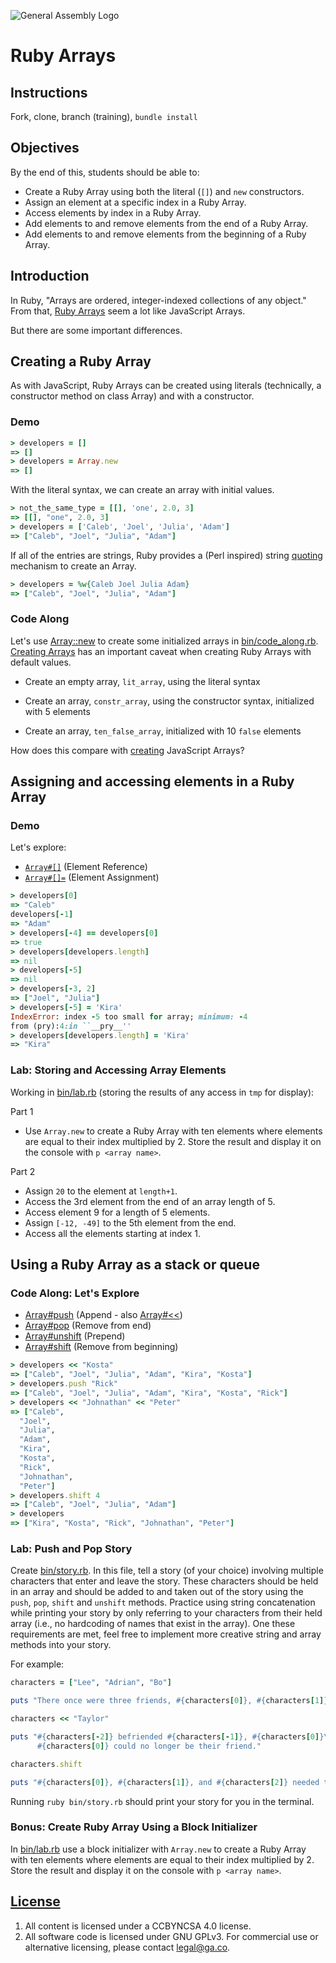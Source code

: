 ![General Assembly Logo](http://i.imgur.com/ke8USTq.png)

# Ruby Arrays

## Instructions

Fork, clone, branch (training), `bundle install`

## Objectives

By the end of this, students should be able to:

-   Create a Ruby Array using both the literal (`[]`) and `new` constructors.
-   Assign an element at a specific index in a Ruby Array.
-   Access elements by index in a Ruby Array.
-   Add elements to and remove elements from the end of a Ruby Array.
-   Add elements to and remove elements from the beginning of a Ruby Array.

## Introduction

In Ruby, "Arrays are ordered, integer-indexed collections of any object." From
that, [Ruby Arrays](http://ruby-doc.org/core-2.3.1/Array.html) seem a lot like
JavaScript Arrays.

But there are some important differences.

## Creating a Ruby Array

As with JavaScript, Ruby Arrays can be created using literals (technically, a
constructor method on class Array) and with a constructor.

### Demo

```ruby
> developers = []
=> []
> developers = Array.new
=> []
```

With the literal syntax, we can create an array with initial values.

```ruby
> not_the_same_type = [[], 'one', 2.0, 3]
=> [[], "one", 2.0, 3]
> developers = ['Caleb', 'Joel', 'Julia', 'Adam']
=> ["Caleb", "Joel", "Julia", "Adam"]
```

If all of the entries are strings, Ruby provides a (Perl inspired) string
[quoting](https://en.wikibooks.org/wiki/Ruby_Programming/Syntax/Literals#The_.25_Notation)
mechanism to create an Array.

```ruby
> developers = %w{Caleb Joel Julia Adam}
=> ["Caleb", "Joel", "Julia", "Adam"]
```

### Code Along

Let's use [Array::new](http://ruby-doc.org/core-2.3.1/Array.html#method-c-new)
to create some initialized arrays in [bin/code_along.rb](bin/code_along.rb).  [Creating
Arrays](http://ruby-doc.org/core-2.3.1/Array.html#class-Array-label-Creating+Arrays)
has an important caveat when creating Ruby Arrays with default values.

-   Create an empty array, `lit_array`, using the literal syntax

-   Create an array, `constr_array`, using the constructor syntax, initialized
with 5 elements

-   Create an array, `ten_false_array`, initialized with 10 `false` elements

How does this compare with
[creating](https://developer.mozilla.org/en-US/docs/Web/JavaScript/Reference/Global_Objects/Array)
JavaScript Arrays?

## Assigning and accessing elements in a Ruby Array

### Demo

Let's explore:

-   [`Array#[]`](http://ruby-doc.org/core-2.3.1/Array.html#method-i-5B-5D) (Element Reference)
-   [`Array#[]=`](http://ruby-doc.org/core-2.3.1/Array.html#method-i-5B-5D-3D) (Element Assignment)

```ruby
> developers[0]
=> "Caleb"
developers[-1]
=> "Adam"
> developers[-4] == developers[0]
=> true
> developers[developers.length]
=> nil
> developers[-5]
=> nil
> developers[-3, 2]
=> ["Joel", "Julia"]
> developers[-5] = 'Kira'
IndexError: index -5 too small for array; minimum: -4
from (pry):4:in ``__pry__''
> developers[developers.length] = 'Kira'
=> "Kira"
```

### Lab: Storing and Accessing Array Elements

Working in [bin/lab.rb](bin/lab.rb) (storing the results of any access in `tmp`
for display):

Part 1
-   Use `Array.new` to create a Ruby Array with ten elements where elements are
    equal to their index multiplied by 2. Store the result and display it on
    the console with `p <array name>`.

Part 2
-   Assign `20` to the element at `length+1`.
-   Access the 3rd element from the end of an array length of 5.
-   Access element 9 for a length of 5 elements.
-   Assign `[-12, -49]` to the 5th element from the end.
-   Access all the elements starting at index 1.

## Using a Ruby Array as a stack or queue

### Code Along: Let's Explore

-   [Array#push](http://ruby-doc.org/core-2.3.1/Array.html#method-i-push) (Append -
also [Array#<<](http://ruby-doc.org/core-2.3.1/Array.html#method-i-3C-3C))
-   [Array#pop](http://ruby-doc.org/core-2.3.1/Array.html#method-i-pop) (Remove from
end)
-   [Array#unshift](http://ruby-doc.org/core-2.3.1/Array.html#method-i-unshift)
(Prepend)
-   [Array#shift](http://ruby-doc.org/core-2.3.1/Array.html#method-i-shift) (Remove
from beginning)

```ruby
> developers << "Kosta"
=> ["Caleb", "Joel", "Julia", "Adam", "Kira", "Kosta"]
> developers.push "Rick"
=> ["Caleb", "Joel", "Julia", "Adam", "Kira", "Kosta", "Rick"]
> developers << "Johnathan" << "Peter"
=> ["Caleb",
  "Joel",
  "Julia",
  "Adam",
  "Kira",
  "Kosta",
  "Rick",
  "Johnathan",
  "Peter"]
> developers.shift 4
=> ["Caleb", "Joel", "Julia", "Adam"]
> developers
=> ["Kira", "Kosta", "Rick", "Johnathan", "Peter"]
```

### Lab: Push and Pop Story

Create [bin/story.rb](bin/story.rb). In this file, tell a story (of your choice) involving
multiple characters that enter and leave the story. These characters should be
held in an array and should be added to and taken out of the story using the
`push`, `pop`, `shift` and `unshift` methods. Practice using string
concatenation while printing your story by only referring to your characters
from their held array (i.e., no hardcoding of names that exist in the array).
One these requirements are met, feel free to implement more creative string and
array methods into your story.

For example:

```ruby
characters = ["Lee", "Adrian", "Bo"]

puts "There once were three friends, #{characters[0]}, #{characters[1]}, and #{characters[2]}."

characters << "Taylor"

puts "#{characters[-2]} befriended #{characters[-1]}, #{characters[0]}\'s known enemy.
      #{characters[0]} could no longer be their friend."

characters.shift

puts "#{characters[0]}, #{characters[1]}, and #{characters[2]} needed to think of lunch plans."
```

Running `ruby bin/story.rb` should print your story for you in the terminal.

### Bonus: Create Ruby Array Using a Block Initializer

In [bin/lab.rb](bin/lab.rb) use a block initializer with `Array.new` to create a
 Ruby Array with ten elements where elements are equal to their index multiplied
by 2. Store the result and display it on the console with `p <array name>`.

## [License](LICENSE)

1.  All content is licensed under a CC­BY­NC­SA 4.0 license.
1.  All software code is licensed under GNU GPLv3. For commercial use or
    alternative licensing, please contact legal@ga.co.
